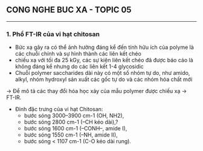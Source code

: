 ## CONG NGHE BUC XA - TOPIC 05
--------------------------------


### 1. Phổ FT-IR của vi hạt chitosan

* Bức xạ gây ra có thể ảnh hưởng đáng kể đến tính hữu ích của polyme là các chuỗi chính và sự hình thành các liên kết chéo
* chiếu xạ với tối đa 25 kGy, các sự kiện liên kết chéo đã được báo cáo là không đáng kể nhưng do các liên kết 1-4 glycosidic
* Chuỗi polymer saccharides dài này có một số nhóm tự do, như amido, alkyl, nhóm hydroxyl sản xuất các gốc tự do và các nhóm hóa chất mới

-> Để mô tả các thay đổi hóa học xảy của mẫu polymer được chiếu xạ -> FT-IR.
* Đỉnh đặc trưng của vi hạt Chitosan:
  *   bước sóng 3000–3900 cm-1 (OH, NH2), 
  *   bước sóng  2800 cm-1 (–CH kéo dài),? 
  *   bước sóng 1600 cm-1 (–CONH–, amide I), 
  *   bước sóng 1550 cm-1 (–NH, amide II), 
  *   bước sóng < 1107 cm-1 (C-O kéo dài rung).
